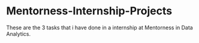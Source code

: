 # Mentorness-Internship-Projects
These are the 3 tasks that i have done in a internship at Mentorness in Data Analytics.
